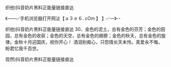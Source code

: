 织他)抖音奶片黑料正能量链接直达

《——✅手机浏览器打开网沚【ａ３ｅ６. cOm 】 】✅—》--

织他)抖音奶片黑料正能量链接直达	30、金色的泥土，总有金色的芬芳；金色的田园，总有金色的收获；金色的天空，总有金色的翅膀；金色的秋天，总有金色的旋律。金秋十月迎国庆，祝你开心！
洒泪别痴心，只怨情长天未怜。真爱永不悔，盼君忆我千百世。





现然)抖音奶片黑料正能量链接直达
